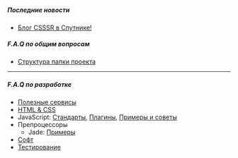 ##### Последние новости
- [Блог CSSSR в Спутнике!](https://github.com/CSSSR/sputnik/blob/master/blog/2014-06-26-blog-csssr-v-sputnike.md)




##### F.A.Q по общим вопросам

- [Структура папки проекта](https://github.com/CSSSR/presidium/wiki/Структура-папки-проекта)


***

##### F.A.Q по разработке
- [Полезные сервисы](https://github.com/CSSSR/sputnik/wiki/services)
- [HTML & CSS](https://github.com/CSSSR/sputnik/wiki/html-&-css)
- JavaScript: [Стандарты](https://github.com/CSSSR/sputnik/wiki/JS-Code-Style), [Плагины](https://github.com/CSSSR/sputnik/wiki/JS-Plugins), [Примеры и советы](https://github.com/CSSSR/sputnik/wiki/Примеры-и-советы)
- Препроцессоры
  * Jade: [Примеры](https://github.com/CSSSR/sputnik/wiki/Jade:-Примеры)
- [Софт](https://github.com/CSSSR/sputnik/wiki/Софт)
- [Тестирование](https://github.com/CSSSR/sputnik/wiki/test)
